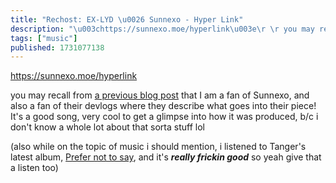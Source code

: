 ```yaml
---
title: "Rechost: EX-LYD \u0026 Sunnexo - Hyper Link"
description: "\u003chttps://sunnexo.moe/hyperlink\u003e\r \r you may recall from [a previous blog post](https://wolfgirl.dev/blog/2024-10-04-bandcamp-friday-haul/)..."
tags: ["music"]
published: 1731077138
---
```


<https://sunnexo.moe/hyperlink>

you may recall from [a previous blog post](https://wolfgirl.dev/blog/2024-10-04-bandcamp-friday-haul/) that I am a fan of Sunnexo, and also a fan of their devlogs where they describe what goes into their piece! It's a good song, very cool to get a glimpse into how it was produced, b/c i don't know a whole lot about that sorta stuff lol

(also while on the topic of music i should mention, i listened to Tanger's latest album, [Prefer not to say](https://tangermusic.bandcamp.com/album/prefer-not-to-say), and it's _**really frickin good**_ so yeah give that a listen too)
